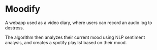 # Moodify

A webapp used as a video diary, where users can record an audio log to destress.

The algorithm then analyzes their current mood using NLP sentiment analysis, and creates a spotify playlist based on their mood.
